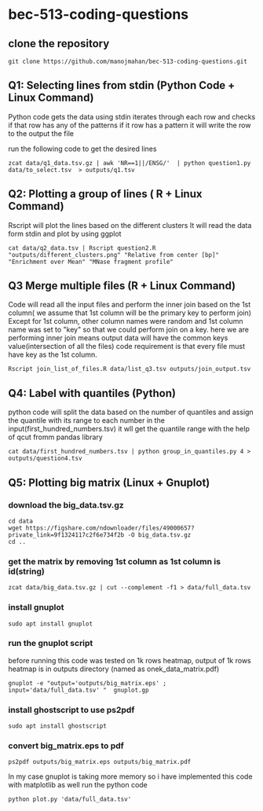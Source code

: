# bec-513-coding-questions

## clone the repository 
```
git clone https://github.com/manojmahan/bec-513-coding-questions.git
```
 
## Q1: Selecting lines from stdin (Python Code + Linux Command)
Python code gets the data using stdin iterates through each row and checks if that row has any of the patterns
if it row has a pattern it will write the row to the output the file

run the following code to get the desired lines
```
zcat data/q1_data.tsv.gz | awk 'NR==1||/ENSG/'  | python question1.py data/to_select.tsv  > outputs/q1.tsv
```

## Q2: Plotting a group of lines ( R + Linux Command)
Rscript will plot the lines based on the different clusters
It will read the data form stdin and plot by using ggplot
```
cat data/q2_data.tsv | Rscript question2.R "outputs/different_clusters.png" "Relative from center [bp]" "Enrichment over Mean" "MNase fragment profile" 
```

## Q3 Merge multiple files (R + Linux Command)
Code will read all the input files and perform the inner join based on the 1st column( we assume that 1st column will be the primary key to perform join)
Except for 1st column, other column names were random and 1st column name was set to "key" so that we could perform join on a key.
here we are performing inner join means output data will have the common keys value(intersection of all the files)
code requirement is that every file must have key as the 1st column.
```
Rscript join_list_of_files.R data/list_q3.tsv outputs/join_output.tsv
```

## Q4: Label with quantiles (Python)

python code will split the data based on the number of quantiles and assign the quantile with its range to each number in the input(first_hundred_numbers.tsv)
it wll get the quantile range with the help of qcut fromm pandas library
```
cat data/first_hundred_numbers.tsv | python group_in_quantiles.py 4 > outputs/question4.tsv
```

## Q5: Plotting big matrix (Linux + Gnuplot)
### download the big_data.tsv.gz
```
cd data
wget https://figshare.com/ndownloader/files/49000657?private_link=9f1324117c2f6e734f2b -O big_data.tsv.gz
cd ..
```
### get the matrix by removing 1st column as 1st column is id(string)
```
zcat data/big_data.tsv.gz | cut --complement -f1 > data/full_data.tsv
```

### install gnuplot 
```
sudo apt install gnuplot
```
### run the gnuplot script 
before running this code was tested on 1k rows heatmap, output of 1k rows heatmap is in outputs directory (named as onek_data_matrix.pdf)
```
gnuplot -e "output='outputs/big_matrix.eps' ; input='data/full_data.tsv' "  gnuplot.gp
```

### install ghostscript to use ps2pdf 
```
sudo apt install ghostscript
```
### convert big_matrix.eps to pdf
```
ps2pdf outputs/big_matrix.eps outputs/big_matrix.pdf
```

In my case gnuplot is taking more memory so i have implemented this code with matplotlib as well
run the python code
```
python plot.py 'data/full_data.tsv'
```

